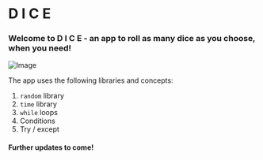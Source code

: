# D I C E

### Welcome to D I C E - an app to roll as many dice as you choose, when you need!

![Image](https://www.star.com.au/sydney/sites/default/files/styles/facebook_thumbnail/public/thumbnails/image/dice-game-cccp.jpg)

The app uses the following libraries and concepts:

1. ```random``` library
2. ```time``` library
3. ```while``` loops
4. Conditions
5. Try / except

#### Further updates to come!
